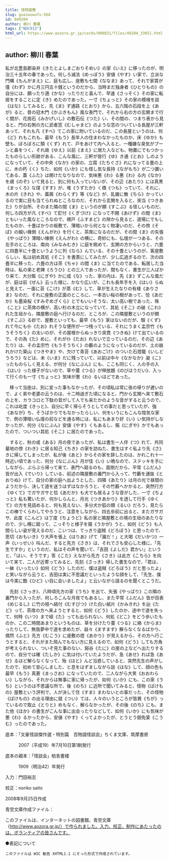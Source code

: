 ```yaml
---
title: 怪物屋敷
slug: guaiwuwufu-56d
id: 049204
author: 柳川 春葉
tags: ["NDC913"]
html_url: https://www.aozora.gr.jp/cards/000831/files/49204_33051.html
---
```


## author: 柳川 春葉

私が北豊島郡染井《きたとよしまごおりそめい》の家《いえ》に移ったのが、明治三十五年の春であった。何しろ滅法《めっぽう》安値《やす》い家で、立派な門構《もんがまえ》に、庭も広し、座敷も七間《ななま》あって、それで家賃が僅《わず》かに月三円五十銭というのだから、当時まだ独身者《ひとりもの》の自分には、願ったり適《かな》ったりだと喜んで、早速《さっそく》その家に転居をすることに定《き》めたのであった。一寸《ちょっと》その家の模様を談《はな》してみると、先《ま》ず通路《とおり》から、五六階の石段を上《あが》ると、昔の冠木門《かぶきもん》風な表門で、それから右の方の玄関まで行く間が、花崗石《みかげいし》の敷石伝《つた》い、その間の、つまり表から見ると、門の右側の方に武者窓《むしゃまど》のような窓のついている長屋が三軒あって、それも凡《すべ》てこの家に附いているのだ、この長屋というのは、何《ど》れもこれも、最早《もう》長年人の住まわなかったものか、床《ゆか》も壁も、ぼろぼろに頽《くず》れて、戸をあけて内へ入ると、一種嫌な臭気がプーンと鼻をつく、それ故《ゆえ》以前《まえ》に居た人なども、物置にでもつかったものらしい形跡がある、こんな風に、三軒が皆行《ゆ》き通《とお》しのようになっていて、その中央《なか》の家の、立腐《たちぐさ》れになってる畳の上に、木の朽《く》ちた、如何《いか》にも怪し気な長持《ながもち》が二つ置いてある、蓋《ふた》は開けたなりなので、気味悪《わ》る悪《わ》る内《なか》を覘《のぞ》いて見ると、別に何も入っていないが、その辺《あたり》には真黒《まっくろ》な煤《すす》が、堆《うずたか》く積《つも》っていて、それに、木の片《きれ》や、藁屑《わらくず》等《など》が、乱雑に散《ちら》かっているので実に目も当てられぬところなのだ、それから玄関を入ると、突当《つきあた》りが台所、そのまた隣の間《ま》というのが頗《すこぶ》る怪しいものだ、何しろ四方が凡《すべ》て釘付《くぎづけ》になって不開《あけず》の間《ま》ともいった風なところなので、襖戸《ふすまど》の隙から見ると、道場にでもしたものか、十畳ばかりの板敷で、薄暗いから何となく物凄いのだ、その傍《そば》の細い椽側《えんがわ》を行くと、茶席になるのだが、その間《ま》の矢張《やっぱり》薄暗い椽側《えんがわ》の横に、奇妙にも、仏壇が一つある、その左手のところは、南向《みなみむき》に庭を眺めて、玄関の方からいうと、六畳に四畳半に十畳というように列《なら》んでいる、その十畳というのが、客座敷らしい、私は初め其処《そこ》を書斎にしてみたが、少し広過ぎるので、次の四畳半に移った、六畳の方は茶《ちゃ》の間《ま》に当てたのである、転居した当時は、私の弟と老婢《ろうひ》との三人であったが、間もなく、書生が三人ばかり来て、大分賑《にぎや》かに成《な》った、家の内は、先《ま》ずこんな風だが、庭は前《ぜん》云った様に、かなり広いが、これも長年手を入《はい》らぬと見えて、一面に苔《こけ》が蒸《む》して、草が生えたなりの有様《ありさま》なのだ、それに座敷の正面のところに、一本古い桜の樹があって、恰《あだか》も墨染桜《すみぞめざくら》とでもいいそうな、太い高い樹であった、殊《こと》に茶席の横が、高い杉の木立になっていて、其処《そこ》の破《こわ》れた生垣から、隣屋敷の庭へ行けるのだ、ところが、この隣屋敷というのが頗《すこぶ》る妙で、屋敷といっても、最早《もう》家はないのだが、頽《くず》れて今にも仆《たお》れそうな便所が一つ残っている、それにうまく孟宗竹《もうそうちく》の太いのが、その屋根からぬっきり突貫《つきぬ》けて出ているので、その為《た》めに、それが仆《たお》れないで立っているのだ、その辺《あたり》は、その孟宗竹《もうそうちく》の藪のようになっているのだが、土の崩れかけた築山《つきやま》や、欠けて青苔《あおごけ》のついた石燈籠《いしどうろう》などは、未《いま》だに残っていて、以前は中々《なかなか》凝《こ》ったものらしく見える、が何分《なにぶん》にも、ここも同じく、人の手の入《はい》った様子がないので、草や蔓《つる》が伸放題《のびほうだい》、入って行くのも一寸《ちょっと》気味が悪《わ》るいほどであった。

　移って当座は、別に変った事もなかったが、その頃私は常に夜の帰りが遅いので、よく弟や老婆の云うのは、十二時過ぎた頃になると、門から玄関へ来て敷石の上を、カラコロと下駄の音がして人でも来たかのような音がすると云うので、これは屹度《きっと》、自分に早く帰らそうとしての事だと思っていたが、強《あなが》ち、そうばかりでもなかったらしい、何をいうにもこんな陰気な家で、例の薄暗い仏壇の前などを通る時には、私にもあまり好《い》い気持がしなかったが、何分《なにぶん》安値《やす》くもあるし、賑《にぎや》かでもあったので、ついつい其処《そこ》に居たのであった。

　すると、秋の或《ある》月の夜であったが、私は書生一人伴《つ》れて、共同墓地の傍《わき》に居る知己《ちき》の家を訪ねた、書生はすぐ私より先《さ》きに帰してしまったが、私が後《あと》からその家を辞したのは、かれこれ十一時近い頃であった、何分《なにぶん》月が佳《い》い晩なので、ステッキを手にしながら、ぶらぶら帰って来て、表門へ廻るのも、面倒だから、平常《ふだん》皆が出入《でいり》している、前述の隣屋敷の裏門から入って、竹藪を通抜《とおりぬ》けて、自分の家の庭へ出ようとした、四隣《あたり》は月の光で昼間のようだから、決して道を迷うはずはなかろうと、その竹薮へかかると、突然行方《ゆくて》でガサガサと恰《あだか》も犬でも居るような音がした、一寸《ちょっと》私も驚いたが、何かしらんと、月光《つきあかり》を透して行手《ゆくて》の方を見詰めると、何も見えない、多分犬か狐の類《るい》だろう、見たらこの棒でくらわしてやろうと、注意をしながら、四五歩前に出ると、またガサガサ、此度《こんど》は丁度《ちょうど》私の家と隣屋敷との境の生垣のあたりなので、少し横に廻って、こっそりと様子を窺《うかが》うと、如何《どう》も人間らしい姿が見えるのだ、こいつは、てっきり盗賊《どろぼう》と思ったので、思切《おもいき》り大声を張上《はりあ》げて「誰だ！」と大喝《だいかつ》一声《いっせい》叫んだ、すると先方《さき》は、それでさも安心した様に、「先生ですか」というのだ、私はその声を聞いて、「吉田《よしだ》君かい」というと、「はい、そうです」答《こた》えながら先方《さき》は此方《こちら》を向いて来て、二人が近寄ってみると、先刻《さっき》帰した書生なので、「君は、一躰《いったい》如何《どう》したのだ、僕は盗賊《どろぼう》だと思ったよ」と笑いながら云うと、吉田は実に不思議だといったような顔をして、「先生、僕は今実に酷《ひど》い目に会いましたよ」と云いながら語るのを聞くとこうだ。

　先刻《さっき》、八時頃先方の家《うち》を出て、矢張《やっぱり》この隣の裏門から入ったが、何しろこんな月夜でもあるし、また平常《ふだん》皆が目表《めじるし》に竹の枝へ結付《むすびつ》けた白い紙片《かみきれ》を辿《たど》って、茶席の方へ来ようとすると、如何《どう》したのか、途中で道を失って、何時《いつ》まで経《た》っても出られない、何処《どこ》をどう歩いたものか、この二時間あまりというものは、草を分けたり蔓《つる》に絡《からま》ったりして、無我夢中で道を求めたが、益々《ますます》解らなくなるばかり、偶然《ふと》先方《むこう》に座敷の燈《あかり》が見えるから、その方へ行こうとすると、それがまた飛んでもない方に見えるので、如何《どう》しても方角が考えられない、ついぞ見た事のない、谿谷《たに》の崖の上などへ出たりするので、自分では確《たしか》に気は付いていたようだが、急《あせ》れば急《あせ》るほど解らなくなって、殆《ほと》んど当惑していると、突然先生の声がしたので、初めて安心しました、と息をはずましながら談《はな》して、顔の色も最早《もう》真蒼《まっさお》になっていたので、二人ながら大笑《おおわらい》しながら、それからは無事に家に帰ったが、如何《いか》にも、この家《うち》というのは不思議な所で、後《のち》に近所で聞いてみると、怪物《ばけもの》屋敷という評判で、人が決して住《すま》まわないとの事だった、その怪物《ばけもの》の出る理由に就《つい》ては、人々のいうところが皆異《ちが》っているので取止《とりと》めもなく、解らなかったが、その後《のち》にも、また他《ほか》の書生がこんな事に出会ったりなどして、如何《いか》にも気味が悪《わ》るかったから、安値《やす》くってよかったが、とうとう御免蒙《こうむ》ったのであった。













底本：「文豪怪談傑作選・特別篇　百物語怪談会」ちくま文庫、筑摩書房


　　　2007（平成19）年7月10日第1刷発行

底本の親本：「怪談会」柏舎書楼

　　　1909（明治42）年発行

入力：門田裕志

校正：noriko saito

2008年9月25日作成

青空文庫作成ファイル：

このファイルは、インターネットの図書館、青空文庫（http://www.aozora.gr.jp/）で作られました。入力、校正、制作にあたったのは、ボランティアの皆さんです。











●表記について


	このファイルは W3C 勧告 XHTML1.1 にそった形式で作成されています。